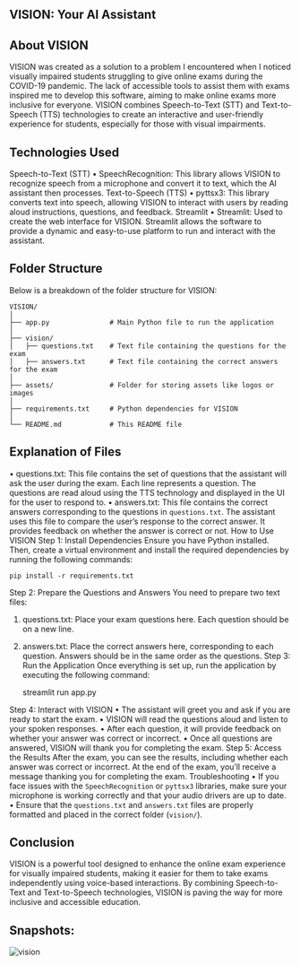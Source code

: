 ## VISION: Your AI Assistant
## About VISION
VISION was created as a solution to a problem I encountered when I noticed visually impaired students struggling to give online exams during the COVID-19 pandemic. The lack of accessible tools to assist them with exams inspired me to develop this software, aiming to make online exams more inclusive for everyone. VISION combines Speech-to-Text (STT) and Text-to-Speech (TTS) technologies to create an interactive and user-friendly experience for students, especially for those with visual impairments.

## Technologies Used
Speech-to-Text (STT)
• SpeechRecognition: This library allows VISION to recognize speech from a microphone and convert it to text, which the AI assistant then processes.
Text-to-Speech (TTS)
• pyttsx3: This library converts text into speech, allowing VISION to interact with users by reading aloud instructions, questions, and feedback.
Streamlit
• Streamlit: Used to create the web interface for VISION. Streamlit allows the software to provide a dynamic and easy-to-use platform to run and interact with the assistant.

## Folder Structure
Below is a breakdown of the folder structure for VISION:

    VISION/
    │
    ├── app.py               # Main Python file to run the application
    │
    ├── vision/
    │   ├── questions.txt    # Text file containing the questions for the exam
    │   ├── answers.txt      # Text file containing the correct answers for the exam
    │
    ├── assets/              # Folder for storing assets like logos or images
    │
    ├── requirements.txt     # Python dependencies for VISION
    │
    └── README.md            # This README file
    
## Explanation of Files
• questions.txt: This file contains the set of questions that the assistant will ask the user during the exam. Each line represents a question. The questions are read aloud using the TTS technology and displayed in the UI for the user to respond to.
• answers.txt: This file contains the correct answers corresponding to the questions in `questions.txt`. The assistant uses this file to compare the user’s response to the correct answer. It provides feedback on whether the answer is correct or not.
How to Use VISION
Step 1: Install Dependencies
Ensure you have Python installed. Then, create a virtual environment and install the required dependencies by running the following commands:

    pip install -r requirements.txt
    
Step 2: Prepare the Questions and Answers
You need to prepare two text files:
1. questions.txt: Place your exam questions here. Each question should be on a new line.
2. answers.txt: Place the correct answers here, corresponding to each question. Answers should be in the same order as the questions.
Step 3: Run the Application
Once everything is set up, run the application by executing the following command:

    streamlit run app.py
    
Step 4: Interact with VISION
• The assistant will greet you and ask if you are ready to start the exam.
• VISION will read the questions aloud and listen to your spoken responses.
• After each question, it will provide feedback on whether your answer was correct or incorrect.
• Once all questions are answered, VISION will thank you for completing the exam.
Step 5: Access the Results
After the exam, you can see the results, including whether each answer was correct or incorrect. At the end of the exam, you’ll receive a message thanking you for completing the exam.
Troubleshooting
• If you face issues with the `SpeechRecognition` or `pyttsx3` libraries, make sure your microphone is working correctly and that your audio drivers are up to date.
• Ensure that the `questions.txt` and `answers.txt` files are properly formatted and placed in the correct folder (`vision/`).
## Conclusion
VISION is a powerful tool designed to enhance the online exam experience for visually impaired students, making it easier for them to take exams independently using voice-based interactions. By combining Speech-to-Text and Text-to-Speech technologies, VISION is paving the way for more inclusive and accessible education.

## Snapshots: 
![vision](https://github.com/user-attachments/assets/78dad51d-b7ed-4c96-a866-1110b22a05bf)
